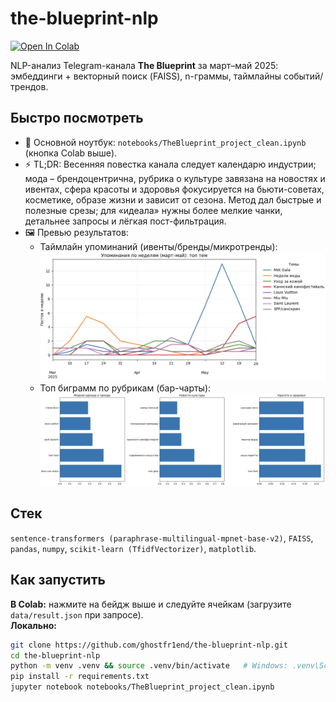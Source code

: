 # the-blueprint-nlp

[![Open In Colab](https://colab.research.google.com/assets/colab-badge.svg)](https://colab.research.google.com/github/ghostfr1end/the-blueprint-nlp/blob/main/notebooks/TheBlueprint_project_clean_1.ipynb)

NLP-анализ Telegram-канала **The Blueprint** за март–май 2025: эмбеддинги + векторный поиск (FAISS), n-граммы, таймлайны событий/трендов.

## Быстро посмотреть
- 📓 Основной ноутбук: `notebooks/TheBlueprint_project_clean.ipynb` (кнопка Colab выше).
- ⚡ TL;DR:
     Весенняя повестка канала следует календарю индустрии; мода – брендоцентрична, рубрика о культуре завязана на новостях и ивентах, сфера красоты и здоровья фокусируется на бьюти-советах, косметике, образе жизни и зависит от сезона. Метод дал быстрые и полезные срезы; для «идеала» нужны более мелкие чанки, детальнее запросы и лёгкая пост-фильтрация.
- 🖼 Превью результатов:
  - Таймлайн упоминаний (ивенты/бренды/микротренды):  
    ![timeline](assets/timeline.png)
  - Топ биграмм по рубрикам (бар-чарты):  
    ![bars](assets/bigrams.png)

## Стек
`sentence-transformers (paraphrase-multilingual-mpnet-base-v2)`, `FAISS`, `pandas`, `numpy`, `scikit-learn (TfidfVectorizer)`, `matplotlib`.

## Как запустить
**В Colab:** нажмите на бейдж выше и следуйте ячейкам (загрузите `data/result.json` при запросе).  
**Локально:**
```bash
git clone https://github.com/ghostfr1end/the-blueprint-nlp.git
cd the-blueprint-nlp
python -m venv .venv && source .venv/bin/activate   # Windows: .venv\Scripts\activate
pip install -r requirements.txt
jupyter notebook notebooks/TheBlueprint_project_clean.ipynb
